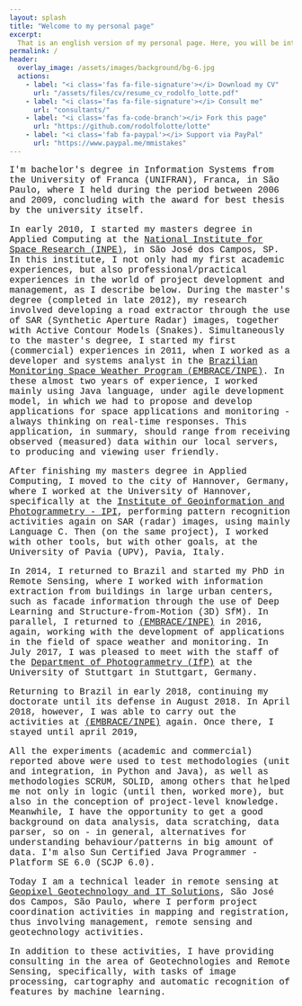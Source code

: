 ```yaml
---
layout: splash
title: "Welcome to my personal page"
excerpt: 
  That is an english version of my personal page. Here, you will be introduced to a summary of my work, my skills, works, and what I've done in the past years!<br/>    
permalink: /
header:  
  overlay_image: /assets/images/background/bg-6.jpg  
  actions:      
    - label: "<i class='fas fa-file-signature'></i> Download my CV"
      url: "/assets/files/cv/resume_cv_rodolfo_lotte.pdf"
    - label: "<i class='fas fa-file-signature'></i> Consult me"
      url: "consultants/"
    - label: "<i class='fas fa-code-branch'></i> Fork this page"
      url: "https://github.com/rodolfolotte/lotte"
    - label: "<i class='fab fa-paypal'></i> Support via PayPal"
      url: "https://www.paypal.me/mmistakes"
---
```

<!-- Sou bacharel em Sistemas de Informação pela universidade de franca (UNIFRAN), Franca, São Paulo, em que realizei durante o período entre 2006 e 2009, concluindo com premiação de melhor tese pela própria universidade. 

No inicio de 2010, iniciei meu mestrado em Computação Aplicada, no Instituto Nacional de Pesquisas Espaciais (INPE), em São José dos Campos, SP. Neste instituto, não só tive minhas primeiras experiências acadêmicas, como também profissinais/práticas no mundo do desenvolvimento e gerência de projetos, como descrevo abaixo. Durante o mestrado (concluído no final de 2012), minha pesquisa envolveu o desenvolvimento de um extrator de estradas por meio de imagens SAR (Synthetic Aperture Radar) com Modelos de Contorno Ativo (Snakes). Simultaneamente ao mestrado, iniciei minhas primeiras experiências (comerciais) no ao de 2011, quando exerci a atividade de desenvolvedor e analista de sistemas no Estudo e Monitoramento Brasileiro de Clima Espacial (EMBRACE), no INPE. Nestes quase dois anos de experiência, exerci atividades utilizando principalmente linguagem java, sob modelo de desenvolvimento ágil, na qual tínhamos que propor e desenvolver aplicações para monitoramento de clima espacial - considerando respostas em tempo-real. esta aplicação, em suma, deveria abranger desde o recebimento de dados observados (medidos) dentro dos nossos servidores locais, até a produção e visualização amigável ao usuário. 

Após términar do mestrado em computação aplicada, me mudei para cidade de Hannover, Alemanha, onde trabalhei na Universidade de Hannover, especificamente no Instituto de Geoinformação e Fotogrametria - IPI, exercendo atividades de reconhecimento de padrão novamente sobre imagens SAR (radar), utilizando principalmente linguagem C. Em seguida (sobre o mesmo projeto), trabalhei com outras ferramentas, porém com outros objetivos, na universidade de pavia (upv), em pavia, na itália.  

em 2014, retornei ao brasil e iniciei meu doutorado em sensoriamento remoto, onde trabalhei com extração de informações de edificações em grandes centros urbanos, tais como informações de fachadas pelo uso de deep-learning e técnicas de reconstrução 3d (structure-from-motion - sfm). paralelamente, retornei ao embrace/inpe em 2016, novamente, trabalhando com o desenvolvimento de aplicações no âmbito do clima espacial e de monitoramento. em julho de 2017, tive a satisfação de iteragir com a equipe do departamento de fotogrametria e geoinformação (ifp) da universidade de stuttgart, em stuttgart, na alemanha. 

retornando ao brasil no início de 2018,  de continuidade ao meu doutorado até sua defesa em agosto de 2018. em abril de 2018, porém, consegui exercer as atividades no embrace novamente, na qual ainda trabalho. 

todas as experiências (acadêmicas e comerciais) relatadas acima, foi utilizada a metodologias de testes (unitários e de integração, em python e java), bem como metodologias scrum, solid, entre outras que me ajudaram não só na lógica (até então trabalhada mais), mas também na concepção de conhecimentos a nível de projetos.

Hoje sou líder técnico em sensoriamento remoto na Geopixel Geotechnology and IT Solutions, São José dos Campos, São Paulo, onde exerço as atividades de coordenação de projetos em mapeamento e cadastro, envolvendo, portanto, atividades  de gestão, sensoriamento remoto e geotecnologias.

Além dessas atividades, presto consultoria na área de geotecnologias e sensoriamento remoto, especificamente, com tarefas de processamento de imagem, cartografia e reconhecimento automático de feições por aprendizado de máquina. -->

<font face="courier" size="3">

<p>I'm bachelor's degree in Information Systems from the University of Franca (UNIFRAN), Franca, in São Paulo, where I held during the period between 2006 and 2009, concluding with the award for best thesis by the university itself.</p>

<p>In early 2010, I started my masters degree in Applied Computing at the <a href="http://www.inpe.br/">National Institute for Space Research (INPE)</a>, in São José dos Campos, SP. In this institute, I not only had my first academic experiences, but also professional/practical experiences in the world of project development and management, as I describe below. During the master's degree (completed in late 2012), my research involved developing a road extractor through the use of SAR (Synthetic Aperture Radar) images, together with Active Contour Models (Snakes). Simultaneously to the master's degree, I started my first (commercial) experiences in 2011, when I worked as a developer and systems analyst in the <a href="http://www2.inpe.br/climaespacial/portal/en/">Brazilian Monitoring Space Weather Program (EMBRACE/INPE)</a>. In these almost two years of experience, I worked mainly using Java language, under agile development model, in which we had to propose and develop applications for space applications and monitoring - always thinking on real-time responses. This application, in summary, should range from receiving observed (measured) data within our local servers, to producing and viewing user friendly.</p>

<p>After finishing my masters degree in Applied Computing, I moved to the city of Hannover, Germany, where I worked at the University of Hannover, specifically at the <a href="https://www.ipi.uni-hannover.de/">Institute of Geoinformation and Photogrammetry - IPI</a>, performing pattern recognition activities again on SAR (radar) images, using mainly Language C. Then (on the same project), I worked with other tools, but with other goals, at the University of Pavia (UPV), Pavia, Italy.</p>

<p>In 2014, I returned to Brazil and started my PhD in Remote Sensing, where I worked with information extraction from buildings in large urban centers, such as facade information through the use of Deep Learning and Structure-from-Motion (3D) SfM). In parallel, I returned to <a href="http://www2.inpe.br/climaespacial/portal/en/">(EMBRACE/INPE)</a> in 2016, again, working with the development of applications in the field of space weather and monitoring. In July 2017, I was pleased to meet with the staff of the <a href="http://www.ifp.uni-stuttgart.de/">Department of Photogrammetry (IfP)</a> at the University of Stuttgart in Stuttgart, Germany.</p>

<p>Returning to Brazil in early 2018, continuing my doctorate until its defense in August 2018. In April 2018, however, I was able to carry out the activities at <a href="http://www2.inpe.br/climaespacial/portal/en/">(EMBRACE/INPE)</a> again. Once there, I stayed until april 2019, </p>

<p>All the experiments (academic and commercial) reported above were used to test methodologies (unit and integration, in Python and Java), as well as methodologies SCRUM, SOLID, among others that helped me not only in logic (until then, worked more), but also in the conception of project-level knowledge. Meanwhile, I have the opportunity to get a good background on data analysis, data scratching, data parser, so on - in general, alternatives for understanding behaviour/patterns in big amount of data. I'm also Sun Certified Java Programmer - Platform SE 6.0 (SCJP 6.0).</p>

<p>Today I am a technical leader in remote sensing at <a href="http://www.geopx.com.br/">Geopixel Geotechnology and IT Solutions</a>, São José dos Campos, São Paulo, where I perform project coordination activities in mapping and registration, thus involving management, remote sensing and geotechnology activities.</p>

<p>In addition to these activities, I have providing consulting in the area of ​​Geotechnologies and Remote Sensing, specifically, with tasks of image processing, cartography and automatic recognition of features by machine learning.</p>
</font>
